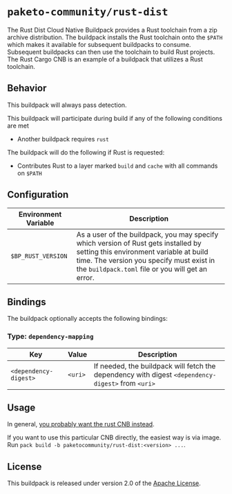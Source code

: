 # `paketo-community/rust-dist`

The Rust Dist Cloud Native Buildpack provides a Rust toolchain from a zip archive distribution. The buildpack installs the Rust toolchain onto the `$PATH` which makes it available for subsequent buildpacks to consume. Subsequent buildpacks can then use the toolchain to build Rust projects. The Rust Cargo CNB is an example of a buildpack that utilizes a Rust toolchain.

## Behavior

This buildpack will always pass detection.

This buildpack will participate during build if any of the following conditions are met

* Another buildpack requires `rust`

The buildpack will do the following if Rust is requested:

* Contributes Rust to a layer marked `build` and `cache` with all commands on `$PATH`

## Configuration

| Environment Variable | Description                                                                                                                                                                                                                    |
| -------------------- | ------------------------------------------------------------------------------------------------------------------------------------------------------------------------------------------------------------------------------ |
| `$BP_RUST_VERSION`   | As a user of the buildpack, you may specify which version of Rust gets installed by setting this environment variable at build time. The version you specify must exist in the `buildpack.toml` file or you will get an error. |

## Bindings
The buildpack optionally accepts the following bindings:

### Type: `dependency-mapping`
| Key                   | Value   | Description                                                                                       |
| --------------------- | ------- | ------------------------------------------------------------------------------------------------- |
| `<dependency-digest>` | `<uri>` | If needed, the buildpack will fetch the dependency with digest `<dependency-digest>` from `<uri>` |

## Usage

In general, [you probably want the rust CNB instead](https://github.com/paketo-community/rust/#tldr). 

If you want to use this particular CNB directly, the easiest way is via image. Run `pack build -b paketocommunity/rust-dist:<version> ...`.

## License
This buildpack is released under version 2.0 of the [Apache License][a].

[a]: http://www.apache.org/licenses/LICENSE-2.0

